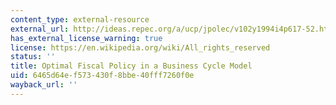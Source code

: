 ```yaml
---
content_type: external-resource
external_url: http://ideas.repec.org/a/ucp/jpolec/v102y1994i4p617-52.html
has_external_license_warning: true
license: https://en.wikipedia.org/wiki/All_rights_reserved
status: ''
title: Optimal Fiscal Policy in a Business Cycle Model
uid: 6465d64e-f573-430f-8bbe-40fff7260f0e
wayback_url: ''
---
```

